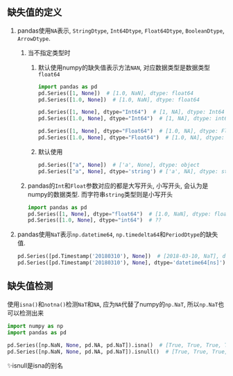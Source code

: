 
## 缺失值的定义
1. pandas使用`NA`表示, `StringDtype`, `Int64Dtype`, `Float64Dtype`, `BooleanDtype`, `ArrowDtype`.

    1. 当不指定类型时
        1. 默认使用numpy的缺失值表示方法`NAN`, 对应数据类型是数据类型`float64`

            ```python
            import pandas as pd
            pd.Series([1, None])  # [1.0, NaN], dtype: float64
            pd.Series([1.0, None])  # [1.0, NaN], dtype: float64

            pd.Series([1, None], dtype="Int64")  # [1, NA], dtype: Int64
            pd.Series([1.0, None], dtype="Int64")  # [1, NA], dtype: int64

            pd.Series([1, None], dtype="Float64")  # [1.0, NA], dtype: Float64
            pd.Series([1.0, None], dtype="Float64")  # [1.0, NA], dtype: Float64
            ```

        2. 默认使用

            ```python
            pd.Series(["a", None])  # ['a', None], dtype: object
            pd.Series(["a", None], dtype='string') # ['a', NA], dtype: string
            ```



    2. pandas的`Int`和`Float`参数对应的都是大写开头, 小写开头, 会认为是numpy的数据类型. 而字符串`string`类型则是小写开头

        ```python
        import pandas as pd
        pd.Series([1, None], dtype="float64")  # [1.0, NaN], dtype: float64
        pd.Series([1.0, None], dtype="int64")  # ??
        ```


2. pandas使用`NaT`表示`np.datetime64`, `np.timedelta64`和`PeriodDtype`的缺失值.


    ```python
    pd.Series([pd.Timestamp('20180310'), None])  # [2018-03-10, NaT], dtype: dtype: datetime64[ns]
    pd.Series([pd.Timestamp('20180310'), None], dtype='datetime64[ns]')  # [2018-03-10, NaT], dtype: dtype: datetime64[ns]
    ```


## 缺失值检测



使用`isna()`和`notna()`检测`NaT`和`NA`, 应为`NA`代替了numpy的`np.NaT`, 所以`np.NaT`也可以检测出来


```python
import numpy as np
import pandas as pd

pd.Series([np.NaN, None, pd.NA, pd.NaT]).isna()  # [True, True, True, True]
pd.Series([np.NaN, None, pd.NA, pd.NaT]).isnull()  # [True, True, True, True]
```

✨isnull是isna的别名




















